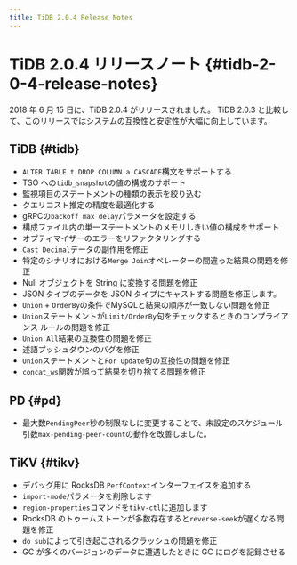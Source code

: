 ```yaml
---
title: TiDB 2.0.4 Release Notes
---
```


# TiDB 2.0.4 リリースノート {#tidb-2-0-4-release-notes}

2018 年 6 月 15 日に、TiDB 2.0.4 がリリースされました。 TiDB 2.0.3 と比較して、このリリースではシステムの互換性と安定性が大幅に向上しています。

## TiDB {#tidb}

-   `ALTER TABLE t DROP COLUMN a CASCADE`構文をサポートする
-   TSO への`tidb_snapshot`の値の構成のサポート
-   監視項目のステートメントの種類の表示を絞り込む
-   クエリコスト推定の精度を最適化する
-   gRPCの`backoff max delay`パラメータを設定する
-   構成ファイル内の単一ステートメントのメモリしきい値の構成をサポート
-   オプティマイザーのエラーをリファクタリングする
-   `Cast Decimal`データの副作用を修正
-   特定のシナリオにおける`Merge Join`オペレーターの間違った結果の問題を修正
-   Null オブジェクトを String に変換する問題を修正
-   JSON タイプのデータを JSON タイプにキャストする問題を修正します。
-   `Union` + `OrderBy`の条件でMySQLと結果の順序が一致しない問題を修正
-   `Union`ステートメントが`Limit/OrderBy`句をチェックするときのコンプライアンス ルールの問題を修正
-   `Union All`結果の互換性の問題を修正
-   述語プッシュダウンのバグを修正
-   `Union`ステートメントと`For Update`句の互換性の問題を修正
-   `concat_ws`関数が誤って結果を切り捨てる問題を修正

## PD {#pd}

-   最大数`PendingPeer`秒の制限なしに変更することで、未設定のスケジュール引数`max-pending-peer-count`の動作を改善しました。

## TiKV {#tikv}

-   デバッグ用に RocksDB `PerfContext`インターフェイスを追加する
-   `import-mode`パラメータを削除します
-   `region-properties`コマンドを`tikv-ctl`に追加します
-   RocksDB のトゥームストーンが多数存在すると`reverse-seek`が遅くなる問題を修正
-   `do_sub`によって引き起こされるクラッシュの問題を修正
-   GC が多くのバージョンのデータに遭遇したときに GC にログを記録させる
